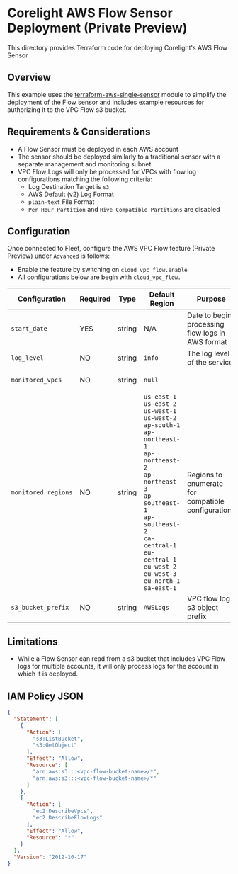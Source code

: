 # Corelight AWS Flow Sensor Deployment (Private Preview)

This directory provides Terraform code for deploying Corelight's AWS Flow Sensor

## Overview

This example uses the [terraform-aws-single-sensor](https://github.com/corelight/terraform-aws-single-sensor) module 
to simplify the deployment of the Flow sensor and includes example resources for authorizing it to the VPC Flow s3 bucket.

## Requirements & Considerations
* A Flow Sensor must be deployed in each AWS account
* The sensor should be deployed similarly to a traditional sensor with a separate management and monitoring subnet
* VPC Flow Logs will only be processed for VPCs with flow log configurations matching the following criteria:
  * Log Destination Target is `s3` 
  * AWS Default (v2) Log Format
  * `plain-text` File Format
  * `Per Hour Partition` and `Hive Compatible Partitions` are disabled

## Configuration 
Once connected to Fleet, configure the AWS VPC Flow feature (Private Preview) under `Advanced` is follows:
* Enable the feature by switching on `cloud_vpc_flow.enable`
* All configurations below are begin with `cloud_vpc_flow.`

| Configuration       | Required | Type   | Default Region                                                                                                                                                                                                                                                                               | Purpose                                                     | Example                 |
|---------------------|----------|--------|----------------------------------------------------------------------------------------------------------------------------------------------------------------------------------------------------------------------------------------------------------------------------------------------|-------------------------------------------------------------|-------------------------|
| `start_date`        | YES      | string | N/A                                                                                                                                                                                                                                                                                          | Date to begin processing<br/>flow logs in AWS format        | `2025/06/01`            |
| `log_level`         | NO       | string | `info`                                                                                                                                                                                                                                                                                       | The log level of the service                                | `debug` to troubleshoot |
| `monitored_vpcs`    | NO       | string | `null`                                                                                                                                                                                                                                                                                       |                                                             | `vpc-12345,vpc-54321`   |
| `monitored_regions` | NO       | string | `us-east-1`<br/>`us-east-2`<br/>`us-west-1`<br/>`us-west-2`<br/>`ap-south-1`<br/>`ap-northeast-1`<br/>`ap-northeast-2`<br/>`ap-northeast-3`<br/>`ap-southeast-1`<br/>`ap-southeast-2`<br/>`ca-central-1`<br/>`eu-central-1`<br/>`eu-west-2`<br/>`eu-west-3`<br/>`eu-north-1`<br/>`sa-east-1` | Regions to enumerate<br/>for compatible <br/>configurations | `us-east-1,us-east2`    |
| `s3_bucket_prefix`  | NO       | string | `AWSLogs`                                                                                                                                                                                                                                                                                    | VPC flow log s3 object prefix                               | `AWSLogs`               |

## Limitations
* While a Flow Sensor can read from a s3 bucket that includes VPC Flow logs for multiple accounts, it will only process
    logs for the account in which it is deployed.

## IAM Policy JSON
```json
{
  "Statement": [
    {
      "Action": [
        "s3:ListBucket",
        "s3:GetObject"
      ],
      "Effect": "Allow",
      "Resource": [
        "arn:aws:s3:::<vpc-flow-bucket-name>/*",
        "arn:aws:s3:::<vpc-flow-bucket-name>/*"
      ]
    },
    {
      "Action": [
        "ec2:DescribeVpcs",
        "ec2:DescribeFlowLogs"
      ],
      "Effect": "Allow",
      "Resource": "*"
    }
  ],
  "Version": "2012-10-17"
}
```